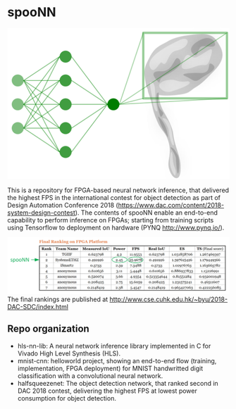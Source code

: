 # spooNN

![picture](spooNN.png)

This is a repository for FPGA-based neural network inference, that delivered the highest FPS in the international contest for object detection as part of Design Automation Conference 2018 (https://www.dac.com/content/2018-system-design-contest). The contents of spooNN enable an end-to-end capability to perform inference on FPGAs; starting from training scripts using Tensorflow to deployment on hardware (PYNQ http://www.pynq.io/).

![picture](DAC_rankings.jpg)
The final rankings are published at http://www.cse.cuhk.edu.hk/~byu/2018-DAC-SDC/index.html

## Repo organization
- hls-nn-lib: A neural network inference library implemented in C for Vivado High Level Synthesis (HLS).
- mnist-cnn: helloworld project, showing an end-to-end flow (training, implementation, FPGA deployment) for MNIST handwritted digit classification with a convolutional neural network.
- halfsqueezenet: The object detection network, that ranked second in DAC 2018 contest, delivering the highest FPS at lowest power consumption for object detection.
